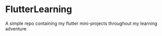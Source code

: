 # FlutterLearning
A simple repo containing my flutter mini-projects throughout my learning adventure  
